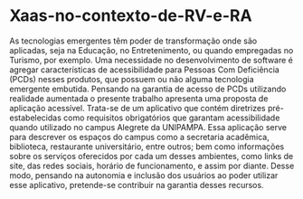 # Xaas-no-contexto-de-RV-e-RA
As tecnologias emergentes têm poder de transformação onde são aplicadas, seja na Educação, no Entretenimento, ou quando empregadas no Turismo, por exemplo. Uma necessidade no desenvolvimento de software é agregar características de acessibilidade para Pessoas Com Deficiência (PCDs) nesses produtos, que possuem ou não alguma tecnologia emergente embutida. Pensando na garantia de acesso de PCDs utilizando realidade aumentada o presente trabalho apresenta uma proposta de aplicação acessível. Trata-se de um aplicativo que contém diretrizes pré-estabelecidas como requisitos obrigatórios que garantam acessibilidade quando utilizado no campus Alegrete da UNIPAMPA. Essa aplicação serve para descrever os espaços do campus como a secretaria acadêmica, biblioteca, restaurante universitário, entre outros; bem como informações sobre os serviços oferecidos por cada um desses ambientes, como links de site, das redes sociais, horário de funcionamento, e assim por diante. Desse modo, pensando na autonomia e inclusão dos usuários ao poder utilizar esse aplicativo, pretende-se contribuir na garantia desses recursos.
